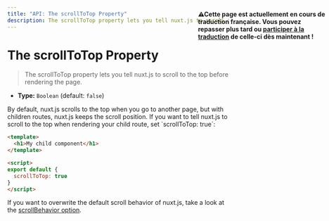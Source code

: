 ```yaml
---
title: "API: The scrollToTop Property"
description: The scrollToTop property lets you tell nuxt.js to scroll to the top before rendering the page.
---
```


# The scrollToTop Property

> The scrollToTop property lets you tell nuxt.js to scroll to the top before rendering the page.

- **Type:** `Boolean` (default: `false`)

<p style="width: 294px;position: fixed; top : 64px; right: 4px;" class="Alert Alert--orange"><strong>⚠Cette page est actuellement en cours de traduction française. Vous pouvez repasser plus tard ou <a href="https://github.com/vuejs-fr/nuxt" target="_blank">participer à la traduction</a> de celle-ci dès maintenant !</strong></p><p>By default, nuxt.js scrolls to the top when you go to another page, but with children routes, nuxt.js keeps the scroll position. If you want to tell nuxt.js to scroll to the top when rendering your child route, set `scrollToTop: true`:</p>

```html
<template>
  <h1>My child component</h1>
</template>

<script>
export default {
  scrollToTop: true
}
</script>
```

If you want to overwrite the default scroll behavior of nuxt.js, take a look at the [scrollBehavior option](/api/configuration-router#scrollBehavior).
